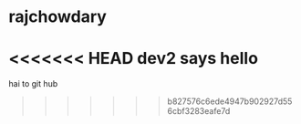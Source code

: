 # rajchowdary
<<<<<<< HEAD
dev2 says hello
=======
hai to git hub
>>>>>>> b827576c6ede4947b902927d556cbf3283eafe7d

